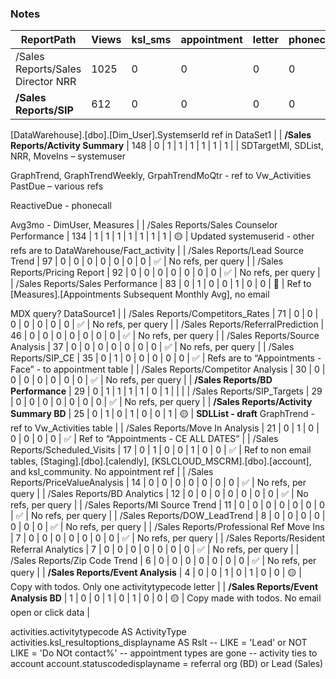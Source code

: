 
### Notes

| ReportPath | Views | ksl_sms | appointment | letter | phonecall | email | task | systemuser | Status | Notes |
| --- | --- | --- | --- | --- | --- | --- | --- | --- | --- | --- |
| /Sales Reports/Sales Director NRR | 1025 | 0 | 0 | 0 | 0 | 0 | 0 | 1 |  | Looks clear except NRR dataset refs to DataWarehouse.Dim_User.SystemUserId  |
| **/Sales Reports/SIP** | 612 | 0 | 0 | 0 | 0 | 1 | 0 | 1 | 🔴 | Draft - of **DataSet2**

[DataWarehouse].[dbo].[Dim_User].SystemserId ref in DataSet1 |
| **/Sales Reports/Activity Summary** | 148 | 0 | 1 | 1 | 1 | 1 | 1 | 1 |  | SDTargetMI, SDList, NRR, MoveIns – systemuser

GraphTrend, GraphTrendWeekly, GrpahTrendMoQtr  - ref to Vw_Activities
PastDue – various refs

ReactiveDue - phonecall 

Avg3mo - DimUser, Measures |
| /Sales Reports/Sales Counselor Performance | 134 | 1 | 1 | 1 | 1 | 1 | 1 | 1 | 🟡 | Updated systemuserid - other refs are to DataWarehouse/Fact_activity |
| /Sales Reports/Lead Source Trend | 97 | 0 | 0 | 0 | 0 | 0 | 0 | 0 | ✅ | No refs, per query |
| /Sales Reports/Pricing Report | 92 | 0 | 0 | 0 | 0 | 0 | 0 | 0 | ✅ | No refs, per query |
| /Sales Reports/Sales Performance | 83 | 0 | 1 | 0 | 0 | 1 | 0 | 0 | 🔴 | Ref to [Measures].[Appointments Subsequent Monthly Avg], no email

MDX query? DataSource1 |
| /Sales Reports/Competitors_Rates | 71 | 0 | 0 | 0 | 0 | 0 | 0 | 0 | ✅ | No refs, per query |
| /Sales Reports/ReferralPrediction | 46 | 0 | 0 | 0 | 0 | 0 | 0 | 0 | ✅ | No refs, per query |
| /Sales Reports/Source Analysis | 37 | 0 | 0 | 0 | 0 | 0 | 0 | 0 | ✅ | No refs, per query |
| /Sales Reports/SIP_CE | 35 | 0 | 1 | 0 | 0 | 0 | 0 | 0 | ✅ | Refs are to “Appointments - Face” - to appointment table |
| /Sales Reports/Competitor Analysis | 30 | 0 | 0 | 0 | 0 | 0 | 0 | 0 | ✅ | No refs, per query |
| **/Sales Reports/BD Performance** | 29 | 0 | 1 | 1 | 1 | 1 | 0 | 1 |  |  |
| /Sales Reports/SIP_Targets | 29 | 0 | 0 | 0 | 0 | 0 | 0 | 0 | ✅ | No refs, per query |
| **/Sales Reports/Activity Summary BD** | 25 | 0 | 1 | 0 | 1 | 0 | 0 | 1 | 🟡 | **SDLList - draft**
GraphTrend - ref to Vw_Activities table |
| /Sales Reports/Move In Analysis | 21 | 0 | 1 | 0 | 0 | 0 | 0 | 0 | ✅ | Ref to “Appointments - CE ALL DATES” |
| /Sales Reports/Scheduled_Visits | 17 | 0 | 1 | 0 | 0 | 1 | 0 | 0 | ✅ | Ref to non email tables, [Staging].[dbo].[calendly], [KSLCLOUD_MSCRM].[dbo].[account], and ksl_community. No appointment ref |
| /Sales Reports/PriceValueAnalysis | 14 | 0 | 0 | 0 | 0 | 0 | 0 | 0 | ✅ | No refs, per query |
| /Sales Reports/BD Analytics | 12 | 0 | 0 | 0 | 0 | 0 | 0 | 0 | ✅ | No refs, per query |
| /Sales Reports/MI Source Trend | 11 | 0 | 0 | 0 | 0 | 0 | 0 | 0 | ✅ | No refs, per query |
| /Sales Reports/DOW_LeadTrend | 8 | 0 | 0 | 0 | 0 | 0 | 0 | 0 | ✅ | No refs, per query |
| /Sales Reports/Professional Ref Move Ins | 7 | 0 | 0 | 0 | 0 | 0 | 0 | 0 | ✅ | No refs, per query |
| /Sales Reports/Resident Referral Analytics | 7 | 0 | 0 | 0 | 0 | 0 | 0 | 0 | ✅ | No refs, per query |
| /Sales Reports/Zip Code Trend | 6 | 0 | 0 | 0 | 0 | 0 | 0 | 0 | ✅ | No refs, per query |
| **/Sales Reports/Event Analysis** | 4 | 0 | 0 | 1 | 0 | 1 | 0 | 0 | 🟡 | Copy with todos. Only one activitytypecode letter |
| **/Sales Reports/Event Analysis BD** | 1 | 0 | 0 | 1 | 0 | 1 | 0 | 0 | 🟡 | Copy made with todos. No email open or click data |





activities.activitytypecode AS ActivityType
activities.ksl_resultoptions_displayname AS Rslt
-- LIKE = 'Lead' or NOT LIKE = 'Do NOt contact%'
-- appointment types are gone
-- activity ties to account account.statuscodedisplayname = referral org (BD) or Lead (Sales)